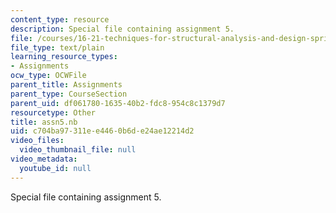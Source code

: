 ```yaml
---
content_type: resource
description: Special file containing assignment 5.
file: /courses/16-21-techniques-for-structural-analysis-and-design-spring-2005/c704ba97311ee4460b6de24ae12214d2_assn5.nb
file_type: text/plain
learning_resource_types:
- Assignments
ocw_type: OCWFile
parent_title: Assignments
parent_type: CourseSection
parent_uid: df061780-1635-40b2-fdc8-954c8c1379d7
resourcetype: Other
title: assn5.nb
uid: c704ba97-311e-e446-0b6d-e24ae12214d2
video_files:
  video_thumbnail_file: null
video_metadata:
  youtube_id: null
---
```

Special file containing assignment 5.

